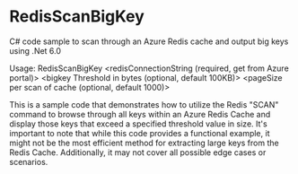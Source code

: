 # RedisScanBigKey
C# code sample to scan through an Azure Redis cache and output big keys using .Net 6.0

Usage: RedisScanBigKey <redisConnectionString (required, get from Azure portal)> <bigkey Threshold in bytes (optional, default 100KB)> <pageSize per scan of cache (optional, default 1000)>

This is a sample code that demonstrates how to utilize the Redis "SCAN" command to browse through all keys within an Azure Redis Cache and display those keys that exceed a specified threshold value in size. It's important to note that while this code provides a functional example, it might not be the most efficient method for extracting large keys from the Redis Cache. Additionally, it may not cover all possible edge cases or scenarios.


